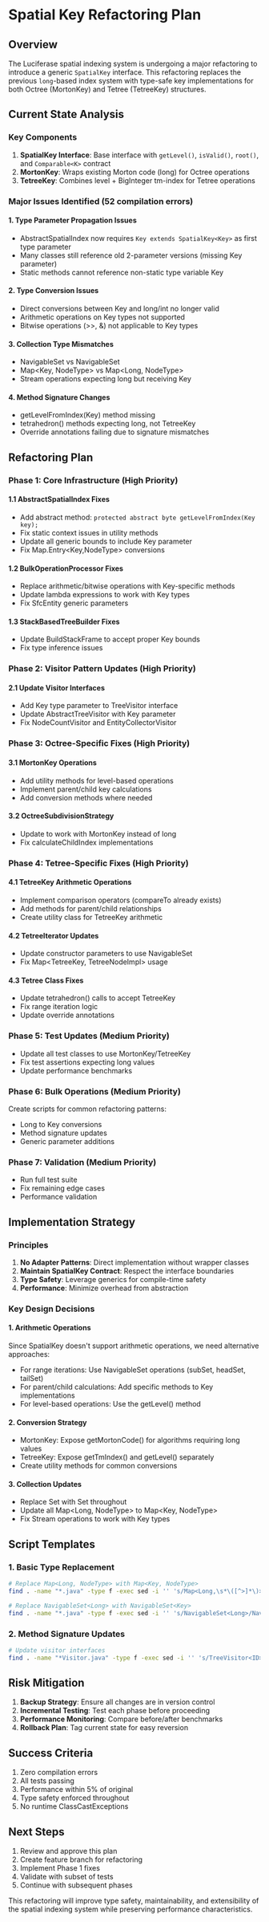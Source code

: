 # Spatial Key Refactoring Plan

## Overview
The Luciferase spatial indexing system is undergoing a major refactoring to introduce a generic `SpatialKey` interface. This refactoring replaces the previous `long`-based index system with type-safe key implementations for both Octree (MortonKey) and Tetree (TetreeKey) structures.

## Current State Analysis

### Key Components
1. **SpatialKey Interface**: Base interface with `getLevel()`, `isValid()`, `root()`, and `Comparable<K>` contract
2. **MortonKey**: Wraps existing Morton code (long) for Octree operations
3. **TetreeKey**: Combines level + BigInteger tm-index for Tetree operations

### Major Issues Identified (52 compilation errors)

#### 1. Type Parameter Propagation Issues
- AbstractSpatialIndex now requires `Key extends SpatialKey<Key>` as first type parameter
- Many classes still reference old 2-parameter versions (missing Key parameter)
- Static methods cannot reference non-static type variable Key

#### 2. Type Conversion Issues
- Direct conversions between Key and long/int no longer valid
- Arithmetic operations on Key types not supported
- Bitwise operations (>>, &) not applicable to Key types

#### 3. Collection Type Mismatches
- NavigableSet<Key> vs NavigableSet<Long>
- Map<Key, NodeType> vs Map<Long, NodeType>
- Stream operations expecting long but receiving Key

#### 4. Method Signature Changes
- getLevelFromIndex(Key) method missing
- tetrahedron() methods expecting long, not TetreeKey
- Override annotations failing due to signature mismatches

## Refactoring Plan

### Phase 1: Core Infrastructure (High Priority)

#### 1.1 AbstractSpatialIndex Fixes
- Add abstract method: `protected abstract byte getLevelFromIndex(Key key);`
- Fix static context issues in utility methods
- Update all generic bounds to include Key parameter
- Fix Map.Entry<Key,NodeType> conversions

#### 1.2 BulkOperationProcessor Fixes
- Replace arithmetic/bitwise operations with Key-specific methods
- Update lambda expressions to work with Key types
- Fix SfcEntity generic parameters

#### 1.3 StackBasedTreeBuilder Fixes
- Update BuildStackFrame to accept proper Key bounds
- Fix type inference issues

### Phase 2: Visitor Pattern Updates (High Priority)

#### 2.1 Update Visitor Interfaces
- Add Key type parameter to TreeVisitor interface
- Update AbstractTreeVisitor with Key parameter
- Fix NodeCountVisitor and EntityCollectorVisitor

### Phase 3: Octree-Specific Fixes (High Priority)

#### 3.1 MortonKey Operations
- Add utility methods for level-based operations
- Implement parent/child key calculations
- Add conversion methods where needed

#### 3.2 OctreeSubdivisionStrategy
- Update to work with MortonKey instead of long
- Fix calculateChildIndex implementations

### Phase 4: Tetree-Specific Fixes (High Priority)

#### 4.1 TetreeKey Arithmetic Operations
- Implement comparison operators (compareTo already exists)
- Add methods for parent/child relationships
- Create utility class for TetreeKey arithmetic

#### 4.2 TetreeIterator Updates
- Update constructor parameters to use NavigableSet<TetreeKey>
- Fix Map<TetreeKey, TetreeNodeImpl<ID>> usage

#### 4.3 Tetree Class Fixes
- Update tetrahedron() calls to accept TetreeKey
- Fix range iteration logic
- Update override annotations

### Phase 5: Test Updates (Medium Priority)
- Update all test classes to use MortonKey/TetreeKey
- Fix test assertions expecting long values
- Update performance benchmarks

### Phase 6: Bulk Operations (Medium Priority)
Create scripts for common refactoring patterns:
- Long to Key conversions
- Method signature updates
- Generic parameter additions

### Phase 7: Validation (Medium Priority)
- Run full test suite
- Fix remaining edge cases
- Performance validation

## Implementation Strategy

### Principles
1. **No Adapter Patterns**: Direct implementation without wrapper classes
2. **Maintain SpatialKey Contract**: Respect the interface boundaries
3. **Type Safety**: Leverage generics for compile-time safety
4. **Performance**: Minimize overhead from abstraction

### Key Design Decisions

#### 1. Arithmetic Operations
Since SpatialKey doesn't support arithmetic operations, we need alternative approaches:
- For range iterations: Use NavigableSet operations (subSet, headSet, tailSet)
- For parent/child calculations: Add specific methods to Key implementations
- For level-based operations: Use the getLevel() method

#### 2. Conversion Strategy
- MortonKey: Expose getMortonCode() for algorithms requiring long values
- TetreeKey: Expose getTmIndex() and getLevel() separately
- Create utility methods for common conversions

#### 3. Collection Updates
- Replace Set<Long> with Set<Key> throughout
- Update all Map<Long, NodeType> to Map<Key, NodeType>
- Fix Stream operations to work with Key types

## Script Templates

### 1. Basic Type Replacement
```bash
# Replace Map<Long, NodeType> with Map<Key, NodeType>
find . -name "*.java" -type f -exec sed -i '' 's/Map<Long,\s*\([^>]*\)>/Map<Key, \1>/g' {} +

# Replace NavigableSet<Long> with NavigableSet<Key>
find . -name "*.java" -type f -exec sed -i '' 's/NavigableSet<Long>/NavigableSet<Key>/g' {} +
```

### 2. Method Signature Updates
```bash
# Update visitor interfaces
find . -name "*Visitor.java" -type f -exec sed -i '' 's/TreeVisitor<ID>/TreeVisitor<Key, ID>/g' {} +
```

## Risk Mitigation

1. **Backup Strategy**: Ensure all changes are in version control
2. **Incremental Testing**: Test each phase before proceeding
3. **Performance Monitoring**: Compare before/after benchmarks
4. **Rollback Plan**: Tag current state for easy reversion

## Success Criteria

1. Zero compilation errors
2. All tests passing
3. Performance within 5% of original
4. Type safety enforced throughout
5. No runtime ClassCastExceptions

## Next Steps

1. Review and approve this plan
2. Create feature branch for refactoring
3. Implement Phase 1 fixes
4. Validate with subset of tests
5. Continue with subsequent phases

This refactoring will improve type safety, maintainability, and extensibility of the spatial indexing system while preserving performance characteristics.